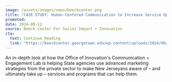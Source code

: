 ```yaml
---
image: /assets/images/news/beeckcenter.png
title: "CASE STUDY: Human-Centered Communication to Increase Service Uptake in New Jersey"
promoted:  
date: 2024-09-12
source: Beeck Center For Social Impact + Innovation
cta:
  text: Continue Reading
  link: "https://beeckcenter.georgetown.edu/wp-content/uploads/2024/09/DSN-Spotlight_NJ-CE_v3.pdf"
---
```


An in-depth look at how the Office of Innovation's Communication + Engagement Lab is helping State agencies use advanced marketing strategies from the private sector to make New Jerseyans aware of – and ultimately take up – services and programs that can help them. 
